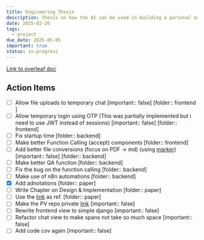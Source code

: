 ```yaml
---
title: Engineering Thesis
description: Thesis on how the AI can be used in building a personal assistant
date: 2025-02-26
tags:
  - project
due_date: 2025-05-05
important: true
status: in-progress
---
```


[Link to overleaf doc](https://www.overleaf.com/project/67700d7144fd0bf691e02b75)

## Action Items

- [ ] Allow file uploads to temporary chat [important:: false] [folder:: frontend ]
- [ ] Allow temporary login using OTP (This was partially implemented but i need to use JWT instead of sessions) [important:: false] [folder:: frontend]
- [ ] Fix startup time [folder:: backend]
- [ ] Make better Function Calling (accept) components [folder:: frontend]
- [ ] Add better file conversions (focus on PDF -> md) (using [marker](https://github.com/VikParuchuri/marker)) [important:: false] [folder:: backend]
- [ ] Make better QA function [folder:: backend]
- [ ] Fix the bug on the function calling [folder:: backend]
- [ ] Make use of n8n automations  [folder:: backend]
- [x] Add adnotations [folder:: paper]
- [ ] Write Chapter on Design & Implementation [folder:: paper]
- [ ] Use the [link](https://arxiv.org/pdf/2502.21321) as ref. [folder:: paper]
- [ ] Make the PV repo private [link](https://github.com/ChrisW-priv/PersonalVault) [important:: false]
- [ ] Rewrite frontend view to simple django [important:: false]
- [ ] Refactor chat view to make spans not take so much space [important:: false]
- [ ] Add code cov again [important:: false]
